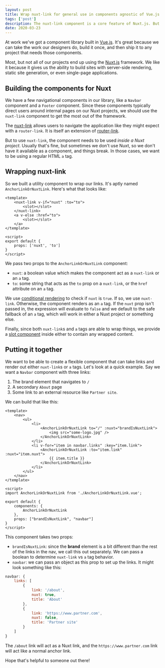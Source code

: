 ```yaml
---
layout: post
title: Wrap nuxt-link for general use in components agnostic of Vue.js frameworks.
tags: ['post']
description: The nuxt-link component is a core feature of Nuxt.js. But if you're building a general Vue.js framework for use in Nuxt, you may want some more flexibility.
date: 2020-03-23
---
```


At work we've got a component library built in [Vue.js](https://vuejs.org/). It's great because we can take the work our designers do, build it once, and then ship it to any project that needs those components. 

Most, but not all of our projects end up using the [Nuxt.js](https://nuxtjs.org/) framework. We like it because it gives us the ability to build sites with server-side rendering, static site generation, or even single-page applications.

## Building the components for Nuxt 

We have a few navigational components in our library, like a `Navbar` component and a `Footer` component. Since these components typically direct users around internal pages on our Nuxt projects, we should use the `nuxt-link` component to get the most out of the framework. 

The [nuxt-link](https://nuxtjs.org/api/components-nuxt-link/) allows users to navigate the application like they might expect with a `router-link`. It is itself an extension of [router-link](https://router.vuejs.org/api/#router-link). 

But to use `nuxt-link`, the component needs to be used *inside a Nuxt project*. Usually that's fine, but sometimes we don't use Nuxt, so we don't have it available as a component, and things break. In those cases, we want to be using a regular HTML `a` tag. 

## Wrapping nuxt-link

So we built a utility component to wrap our links. It's aptly named `AnchorLinkOrNuxtLink`. Here's what that looks like: 

```vue
<template>
    <nuxt-link v-if="nuxt" :to="to">
        <slot></slot>
    </nuxt-link>
    <a v-else :href="to">
        <slot></slot>
    </a>
</template>

<script>
export default {
    props: ['nuxt', 'to']
}
</script>
```

We pass two props to the `AnchorLinkOrNuxtLink` component: 

* `nuxt`: a boolean value which makes the component act as a `nuxt-link` or an `a` tag. 
* `to`: some string that acts as the `to` prop on a `nuxt-link`, or the `href` attribute on an `a` tag. 

We use [conditional rendering](https://vuejs.org/v2/guide/conditional.html) to check if `nuxt` is `true`. If so, we use `nuxt-link`. Otherwise, the component renders as an `a` tag. If the `nuxt` prop isn't passed in, the expression will evaluate to `false` and we default to the safe fallback of an `a` tag, which will work in either a Nuxt project or something else. 

Finally, since both `nuxt-link`s and `a` tags are able to wrap things, we provide a [slot component](https://vuejs.org/v2/guide/components.html#Content-Distribution-with-Slots) inside either to contain any wrapped content. 

## Putting it together 

We want to be able to create a flexible component that can take links and render out either `nuxt-link`s or `a` tags. Let's look at a quick example. Say we want a `Navbar` component with three links: 

1. The brand element that navigates to `/`
2. A secondary `About` page 
3. Some link to an external resource like `Partner site`. 

We can build that like this: 

```vue
<template>
    <nav>
        <ul>
            <li>    
                <AnchorLinkOrNuxtLink to="/" :nuxt="brandIsNuxtLink">
                    <img src="some-logo.jpg" />
                </AnchorLinkOrNuxtLink>
            </li>
            <li v-for="item in navbar.links" :key="item.link">
                <AnchorLinkOrNuxtLink :to="item.link" :nuxt="item.nuxt">
                    {{ item.title }}
                </AnchorLinkOrNuxtLink>
            </li>
        </ul>
    </nav>
</template>

<script>
import AnchorLinkOrNuxtLink from './AnchorLinkOrNuxtLink.vue';

export default {
    components: {
        AnchorLinkOrNuxtLink
    },
    props: ["brandIsNuxtLink", "navbar"]
}
</script>
```

This component takes two props: 

* `brandIsNuxtLink`: since the **brand** element is a bit different than the rest of the links in the nav, we call this out separately. We can pass a boolean to determine `nuxt-link` vs `a` tag behavior. 
* `navbar`: we can pass an object as this prop to set up the links. It might look something like this: 

```js
navbar: {
    links: [
        {
            link: '/about',
            nuxt: true,
            title: 'About'
        },
        {
            link: 'https://www.partner.com',
            nuxt: false,
            title: 'Partner site'
        }
    ]
}
```

The `/about` link will act as a Nuxt link, and the `https://www.partner.com` link will act like a normal anchor link. 

Hope that's helpful to someone out there!